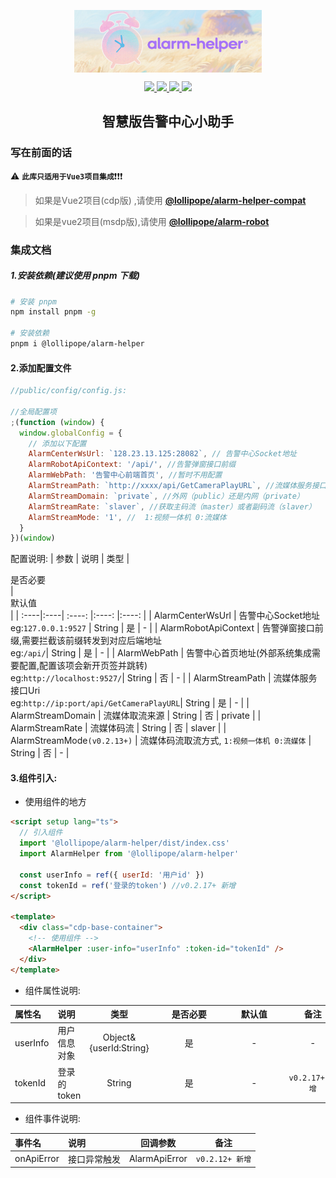<p align="center"><img src='./logo.png' style='width:300px;height:100px;margin:0 auto;display:block'></img></p>
<p align="center">
  <a href="https://github.com/Lollipope/alarm-helper">
    <img src="https://img.shields.io/badge/vue-3.x-green?color=47c219" />
  </a>
  <a href="https://github.com/Lollipope/alarm-helper">
    <img src="https://img.shields.io/npm/l/%40lollipope%2Falarm-helper?color=47c219" />
  </a>
  <a href="https://github.com/Lollipope/alarm-helper">
    <img src="https://img.shields.io/badge/node-%3E%3D18.16-47c219" />
  </a>
  <a href="https://codecov.io/gh/Lollipope/alarm-helper">
    <img src="https://img.shields.io/codecov/c/github/lollipope/alarm-helper/main?logo=codecov&color=47c219"/>
  </a>
  <br>
</p>

<h2 style="text-align: center;font-weight:bold">智慧版告警中心小助手</h1>

### 写在前面的话

:warning: **`此库只适用于Vue3项目集成`**:exclamation::exclamation::exclamation:

> 如果是Vue2项目(cdp版) ,请使用 [**@lollipope/alarm-helper-compat**](https://www.npmjs.com/package/@lollipope/alarm-helper-compat)

> 如果是vue2项目(msdp版),请使用 [**@lollipope/alarm-robot**](https://www.npmjs.com/package/alarm-robot)

### 集成文档

##### 1.安装依赖(建议使用 pnpm 下载)

```bash
# 安装 pnpm
npm install pnpm -g

# 安装依赖
pnpm i @lollipope/alarm-helper
```

#### 2.添加配置文件

```js
//public/config/config.js:

//全局配置项
;(function (window) {
  window.globalConfig = {
    // 添加以下配置
    AlarmCenterWsUrl: `128.23.13.125:28082`, // 告警中心Socket地址
    AlarmRobotApiContext: '/api/', //告警弹窗接口前缀
    AlarmWebPath: '告警中心前端首页', //暂时不用配置
    AlarmStreamPath: `http://xxxx/api/GetCameraPlayURL`, //流媒体服务接口
    AlarmStreamDomain: `private`, //外网（public）还是内网（private）
    AlarmStreamRate: `slaver`, //获取主码流（master）或者副码流（slaver）
    AlarmStreamMode: '1', //  1:视频一体机 0:流媒体
  }
})(window)
```

配置说明:
| 参数 | 说明 | 类型 | <div style='width:100px'>是否必要</div> | <div style='width:80px'>默认值</div> |
| :----|:----| :----: |:----: |:----: |
| AlarmCenterWsUrl | 告警中心Socket地址<br> eg:`127.0.0.1:9527` | String | 是 | - |
| AlarmRobotApiContext | 告警弹窗接口前缀,需要拦截该前缀转发到对应后端地址 <br> eg:`/api/`| String | 是 | - |
| AlarmWebPath | 告警中心首页地址(外部系统集成需要配置,配置该项会新开页签并跳转) <br> eg:`http://localhost:9527/`| String | 否 | - |
| AlarmStreamPath | 流媒体服务接口Uri <br> eg:`http://ip:port/api/GetCameraPlayURL`| String | 是 | - |
| AlarmStreamDomain | 流媒体取流来源 | String | 否 | private |
| AlarmStreamRate | 流媒体码流 | String | 否 | slaver |
| AlarmStreamMode`(v0.2.13+)` | 流媒体码流取流方式, `1:视频一体机 0:流媒体` | String | 否 | - |

#### 3.组件引入:

- 使用组件的地方

```html
<script setup lang="ts">
  // 引入组件
  import '@lollipope/alarm-helper/dist/index.css'
  import AlarmHelper from '@lollipope/alarm-helper'

  const userInfo = ref({ userId: '用户id' })
  const tokenId = ref('登录的token') //v0.2.17+ 新增
</script>

<template>
  <div class="cdp-base-container">
    <!-- 使用组件 -->
    <AlarmHelper :user-info="userInfo" :token-id="tokenId" />
  </div>
</template>
```

- 组件属性说明:

| 属性名   | 说明         |          类型          | <div style='width:100px'>是否必要</div> | <div style='width:80px'>默认值</div> | <div style='width:80px'>备注</div> |
| :------- | :----------- | :--------------------: | :-------------------------------------: | :----------------------------------: | :--------------------------------: |
| userInfo | 用户信息对象 | Object&{userId:String} |                   是                    |                  -                   |                 -                  |
| tokenId  | 登录的token  |         String         |                   是                    |                  -                   |          `v0.2.17+ 新增`           |

- 组件事件说明:

| 事件名     | 说明         |   回调参数    |      备注       |
| :--------- | :----------- | :-----------: | :-------------: |
| onApiError | 接口异常触发 | AlarmApiError | `v0.2.12+ 新增` |

